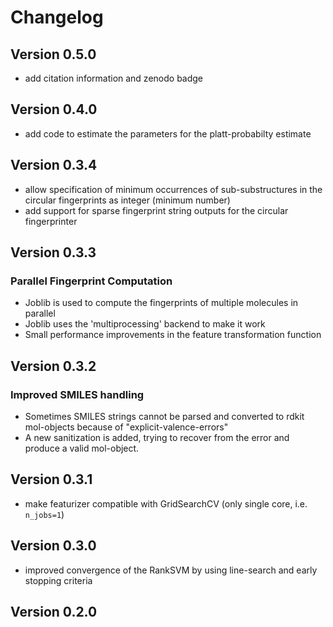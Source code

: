 # Changelog

## Version 0.5.0

- add citation information and zenodo badge

## Version 0.4.0

- add code to estimate the parameters for the platt-probabilty estimate

## Version 0.3.4
- allow specification of minimum occurrences of sub-substructures in the circular fingerprints as integer (minimum 
  number)
- add support for sparse fingerprint string outputs for the circular fingerprinter  

## Version 0.3.3

### Parallel Fingerprint Computation
- Joblib is used to compute the fingerprints of multiple molecules in parallel 
- Joblib uses the 'multiprocessing' backend to make it work
- Small performance improvements in the feature transformation function

## Version 0.3.2

### Improved SMILES handling
- Sometimes SMILES strings cannot be parsed and converted to rdkit mol-objects because of "explicit-valence-errors"
- A new sanitization is added, trying to recover from the error and produce a valid mol-object.

## Version 0.3.1
- make featurizer compatible with GridSearchCV (only single core, i.e. ```n_jobs=1```)

## Version 0.3.0

- improved convergence of the RankSVM by using line-search and early stopping criteria

## Version 0.2.0
